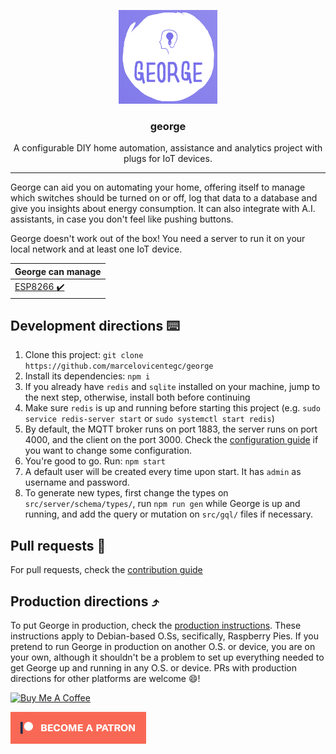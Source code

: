 <p align="center">
  <img alt="george logo" src="assets/george-sq.png" height="150" />
  <h3 align="center">george</h3>
  <p align="center">A configurable DIY home automation, assistance and analytics project with plugs for IoT devices.</p>
</p>

---

George can aid you on automating your home, offering itself to manage which switches should be turned on or off, log that data to a database and give you insights about energy consumption. It can also integrate with A.I. assistants, in case you don't feel like pushing buttons.

George doesn't work out of the box! You need a server to run it on your local network and at least one IoT device.

| George can manage                   |
| ----------------------------------- |
| [ESP8266 ✔️](docs/SETUP.md#ESP8266) |

## Development directions ⌨️

1. Clone this project: `git clone https://github.com/marcelovicentegc/george`
2. Install its dependencies: `npm i`
3. If you already have `redis` and `sqlite` installed on your machine, jump to the next step, otherwise, install both before continuing
4. Make sure `redis` is up and running before starting this project (e.g. `sudo service redis-server start` or `sudo systemctl start redis`)
5. By default, the MQTT broker runs on port 1883, the server runs on port 4000, and the client on the port 3000. Check the [configuration guide](/docs/CONFIGURATION.md) if you want to change some configuration.
6. You're good to go. Run: `npm start`
7. A default user will be created every time upon start. It has `admin` as username and password.
8. To generate new types, first change the types on `src/server/schema/types/`, run `npm run gen` while George is up and running, and add the query or mutation on `src/gql/` files if necessary.

## Pull requests 🌳

For pull requests, check the [contribution guide](docs/CONTRIBUTING.md)

## Production directions ⤴️

To put George in production, check the [production instructions](docs/PRODUCTION_DIRECTIONS.md). These instructions apply to Debian-based O.Ss, secifically, Raspberry Pies. If you pretend to run George in production on another O.S. or device, you are on your own, although it shouldn't be a problem to set up everything needed to get George up and running in any O.S. or device. PRs with production directions for other platforms are welcome 😄!

<a href="https://www.buymeacoffee.com/YkwcZVO" target="_blank"><img src="https://cdn.buymeacoffee.com/buttons/default-orange.png" alt="Buy Me A Coffee" style="height: 51px !important;width: 217px !important;" ></a>

[![Become a patron](./assets/patron.png)](https://www.patreon.com/bePatron?u=34051560)
